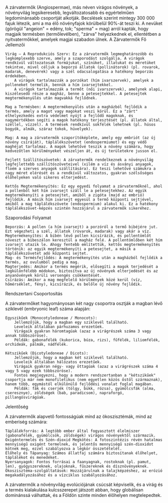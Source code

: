 
A zárvatermők (Angiospermae), más néven virágos növények, a növényvilág legsikeresebb, legváltozatosabb és egyértelműen legdominánsabb csoportját alkotják. Becslések szerint mintegy 300 000 fajuk létezik, ami a ma élő növényfajok körülbelül 90%-át teszi ki. A nevüket (görögül "angeion" = edény, tok; "sperma" = mag) arról kapták, hogy magjaik termésben (termőlevélben), "zárva" helyezkednek el, ellentétben a nyitvatermőkkel, amelyek magjai szabadon ülnek.
A Zárvatermők Fő Jellemzői

    Virág – A Reprodukciós Szerv: Ez a zárvatermők legmeghatározóbb és legkomplexebb szerve, amely a szaporodást szolgálja. A virágok rendkívül változatosak formájukat, színüket, illatukat és méretüket tekintve, mivel céljuk a beporzó állatok (pollinátorok) (pl. rovarok, madarak, denevérek) vagy a szél odacsalogatása a hatékony beporzás érdekében.
        A virágok tartalmazzák a porzókat (hím ivarszervek), amelyek a polleneket termelik, bennük a hím ivarsejtekkel.
        A virágok tartalmazzák a termőt (női ivarszervek), amelynek alapi, kiszélesedő része a magház, benne a petesejtekkel. A petesejtek megtermékenyülés után magvakká fejlődnek.

    Mag a Termésben: A megtermékenyülés után a magházból fejlődik a termés, amely a magot vagy magokat veszi körül. Ez a "zárt" elhelyezkedés extra védelmet nyújt a fejlődő magoknak, és nagymértékben segíti a magok hatékony terjesztését (pl. állatok által, széllel, vízzel). A termések rendkívül sokfélék lehetnek (pl. húsos bogyók, almák, száraz tokok, hüvelyek).

    Mag: A mag a zárvatermők szaporítóképlete, amely egy embriót (az új növény csíráját), táplálékszövetet (endospermiumot) és egy védő maghéjat tartalmaz. A magok lehetővé teszik a növény számára, hogy kedvezőtlen körülményeket vészeljen át, és új területekre jusson el.

    Fejlett Szállítószövetek: A zárvatermők rendelkeznek a növényvilág legfejlettebb szállítószöveteivel (xilém a víz és ásványi anyagok, floém a szerves anyagok szállítására). Ez teszi lehetővé számukra a nagy méret elérését és a rendkívül változatos, gyakran szélsőséges élőhelyeken való sikeres elterjedést.

    Kettős Megtermékenyítés: Ez egy egyedi folyamat a zárvatermőknél, ahol a pollenből két hím ivarsejt száll le a petesejtekhez. Az egyik megtermékenyíti a petesejtet, amiből a zigóta (majd az embrió) fejlődik. A másik hím ivarsejt egyesül a termő központi sejtjével, amiből a mag táplálékszövete (endospermium) alakul ki. Ez a hatékony táplálékszövet-képzés szintén hozzájárul a zárvatermők sikeréhez.

Szaporodási Folyamat

    Beporzás: A pollen (a hím ivarsejt) a porzóról a termő bibéjére jut. Ezt végezheti a szél, állatok (rovarok, madarak) vagy akár a víz.
    Megtermékenyítés: A bibén lévő pollen kicsírázik, és pollentömlőt növeszt a bibeszálon keresztül a magház felé. A pollentömlőben két hím ivarsejt utazik le. Ahogy fentebb említettük, kettős megtermékenyítés történik: az egyik megtermékenyíti a petesejtet, a másik a táplálékszövetet adó központi sejtet.
    Mag- és Termésfejlődés: A megtermékenyítés után a magházból fejlődik a termés, az ovulumból pedig a mag.
    Magterjedés: Amikor a termés megérik, elősegíti a magok terjedését a legkülönfélébb módokon, biztosítva az új növények elterjedését és az anyanövények körüli versengés csökkentését.
    Csírázás: Amikor a mag megfelelő körülmények közé kerül (víz, hőmérséklet, fény), kicsírázik, és belőle új növény fejlődik.

Rendszertani Csoportosítás

A zárvatermőket hagyományosan két nagy csoportra osztják a magban lévő sziklevél (embryonic leaf) száma alapján:

    Egyszikűek (Monocotyledoneae / Monocots):
        Jellemzőjük, hogy a magban egy sziklevél található.
        Leveleik általában párhuzamos erezetűek.
        Virágaik gyakran háromtagúak (azaz a virágrészek száma 3 vagy annak többszöröse).
        Példák: gabonafélék (kukorica, búza, rizs), fűfélék, liliomfélék, orchideák, pálmák, nádfélék.

    Kétszikűek (Dicotyledoneae / Dicots):
        Jellemzőjük, hogy a magban két sziklevél található.
        Leveleik általában hálózatos erezetűek.
        Virágaik gyakran négy- vagy öttagúak (azaz a virágrészek száma 4 vagy 5 vagy ezek többszöröse).
        Fontos megjegyezni, hogy a modern rendszertanban a "kétszikűek" csoportja már nem monofiletikus (nem egyetlen közös őstől származnak), hanem több, egymástól elkülönülő fejlődési vonalat foglal magában.
        Példák: fák és cserjék (tölgy, bükk, rózsa), gyümölcsfák (alma, cseresznye), zöldségek (bab, paradicsom), napraforgó, pillangósvirágúak.

Jelentőség

A zárvatermők alapvető fontosságúak mind az ökoszisztémák, mind az emberiség számára:

    Táplálékforrás: A legtöbb ember által fogyasztott élelmiszer (gabonafélék, gyümölcsök, zöldségek) virágos növényektől származik.
    Oxigéntermelés és Szén-dioxid Megkötés: A fotoszintézis révén hatalmas mennyiségű oxigént termelnek, és jelentős mennyiségű szén-dioxidot kötnek meg, ezzel szabályozva a légkör összetételét.
    Élőhely és Tápanyag: Számos állatfaj számára biztosítanak élőhelyet, táplálékot és menedéket.
    Nyersanyagok: Fontos forrásai a faanyagnak, rostoknak (pl. pamut, len), gyógyszereknek, olajoknak, fűszereknek és dísznövényeknek.
    Ökoszisztéma-szolgáltatások: Hozzájárulnak a talajképzéshez, az erózió megakadályozásához és a vízciklus szabályozásához.

A zárvatermők a növényvilág evolúciójának csúcsát képviselik, és a virág és a termés kialakulása kulcsszerepet játszott abban, hogy globálisan dominánssá válhattak, és a Földön szinte minden élőhelyen megtelepedtek.